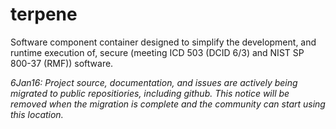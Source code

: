 # terpene
Software component container designed to simplify the development, and 
runtime execution of, secure (meeting ICD 503 (DCID 6/3) and NIST SP 800-37 (RMF))
software. 

*6Jan16: Project source, documentation, and issues are actively being migrated to public repositiories, including github. This notice will be removed when the migration is complete and the community can start using this location.*
